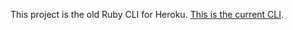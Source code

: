 This project is the old Ruby CLI for Heroku. [This is the current CLI](https://github.com/heroku/cli).
